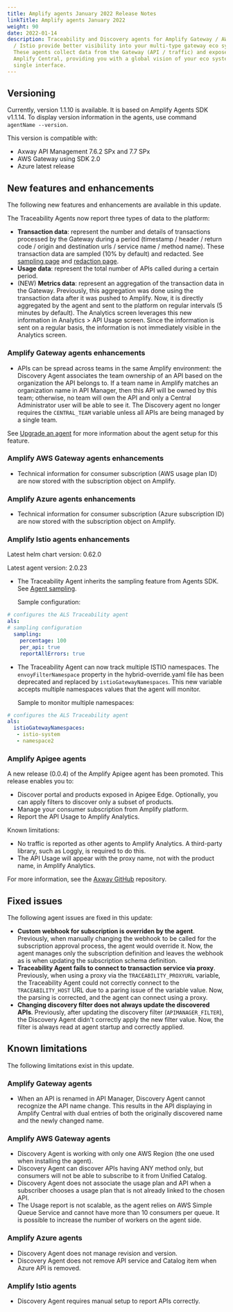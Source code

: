 ```yaml
---
title: Amplify agents January 2022 Release Notes
linkTitle: Amplify agents January 2022
weight: 90
date: 2022-01-14
description: Traceability and Discovery agents for Amplify Gateway / AWS / Azure
  / Istio provide better visibility into your multi-type gateway eco system.
  These agents collect data from the Gateway (API / traffic) and expose it in
  Amplify Central, providing you with a global vision of your eco system from a
  single interface.
---
```


## Versioning

Currently, version 1.1.10 is available. It is based on Amplify Agents SDK v1.1.14.
To display version information in the agents, use command `agentName --version`.

This version is compatible with:

* Axway API Management 7.6.2 SPx and 7.7 SPx
* AWS Gateway using SDK 2.0
* Azure latest release

## New features and enhancements

The following new features and enhancements are available in this update.

The Traceability Agents now report three types of data to the platform:

* **Transaction data**:  represent the number and details of transactions processed by the Gateway during a period (timestamp / header / return code / origin and destination urls / service name / method name). These transaction data are sampled (10% by default) and redacted. See [sampling page](/docs/connect_manage_environ/connected_agent_common_reference/trace_sampling) and [redaction page](/docs/connect_manage_environ/connected_agent_common_reference/trace_redaction).
* **Usage data**: represent the total number of APIs called during a certain period.
* (NEW) **Metrics data**: represent an aggregation of the transaction data in the Gateway. Previously, this aggregation was done using the transaction data after it was pushed to Amplify. Now, it is directly aggregated by the agent and sent to the platform on regular intervals (5 minutes by default). The Analytics screen leverages this new information in Analytics > API Usage screen. Since the information is sent on a regular basis, the information is not immediately visible in the Analytics screen.

### Amplify Gateway agents enhancements

* APIs can be spread across teams in the same Amplify environment: the Discovery Agent associates the team ownership of an API based on the organization the API belongs to. If a team name in Amplify matches an organization name in API Manager, then this API will be owned by this team; otherwise, no team will own the API and only a Central Administrator user will be able to see it. The Discovery agent no longer requires the `CENTRAL_TEAM` variable unless all APIs are being managed by a single team.

See [Upgrade an agent](/docs/connect_manage_environ/connected_agent_common_reference/upgrade_agent#axway-gateway-agents-upgrade) for more information about the agent setup for this feature.

### Amplify AWS Gateway agents enhancements

* Technical information for consumer subscription (AWS usage plan ID) are now stored with the subscription object on Amplify.

### Amplify Azure agents enhancements

* Technical information for consumer subscription (Azure subscription ID) are now stored with the subscription object on Amplify.

### Amplify Istio agents enhancements

Latest helm chart version: 0.62.0

Latest agent version: 2.0.23

* The Traceability Agent inherits the sampling feature from Agents SDK. See [Agent sampling](/docs/connect_manage_environ/connected_agent_common_reference/trace_sampling).

    Sample configuration:

```yaml
# configures the ALS Traceability agent
als:
# sampling configuration
  sampling:
    percentage: 100
    per_api: true
    reportAllErrors: true
```

* The Traceability Agent can now track multiple ISTIO namespaces. The `envoyFilterNamespace` property in the hybrid-override.yaml file has been deprecated and replaced by `istioGatewayNamespaces`. This new variable accepts multiple namespaces values that the agent will monitor.

    Sample to monitor multiple namespaces:

```yaml
# configures the ALS Traceability agent
als:
  istioGatewayNamespaces: 
   - istio-system
   - namespace2
```

### Amplify Apigee agents

A new release (0.0.4) of the Amplify Apigee agent has been promoted. This release enables you to:

* Discover portal and products exposed in Apigee Edge. Optionally, you can apply filters to discover only a subset of products.
* Manage your consumer subscription from Amplify platform.
* Report the API Usage to Amplify Analytics.

Known limitations:

* No traffic is reported as other agents to Amplify Analytics. A third-party library, such as Loggly, is required to do this.
* The API Usage will appear with the proxy name, not with the product name, in Amplify Analytics.

For more information, see the [Axway GitHub](https://github.com/Axway/agents-apigee) repository.

## Fixed issues

The following agent issues are fixed in this update:

* **Custom webhook for subscription is overriden by the agent**. Previously, when manually changing the webhook to be called for the subscription approval process, the agent would override it. Now, the agent manages only the subscription definition and leaves the webhook as is when updating the subscription schema definition.
* **Traceability Agent fails to connect to transaction service via proxy**. Previously, when using a proxy via the `TRACEABILITY_PROXYURL` variable, the Traceability Agent could not correctly connect to the `TRACEABILITY_HOST` URL due to a paring issue of the variable value. Now, the parsing is corrected, and the agent can connect using a proxy.
* **Changing discovery filter does not always update the discovered APIs**. Previously, after updating the discovery filter (`APIMANAGER_FILTER`), the Discovery Agent didn't correctly apply the new filter value. Now, the filter is always read at agent startup and correctly applied.

## Known limitations

The following limitations exist in this update.

### Amplify Gateway agents

* When an API is renamed in API Manager, Discovery Agent cannot recognize the API name change. This results in the API displaying in Amplify Central with dual entries of both the originally discovered name and the newly changed name.

### Amplify AWS Gateway agents

* Discovery Agent is working with only one AWS Region (the one used when installing the agent).
* Discovery Agent can discover APIs having ANY method only, but consumers will not be able to subscribe to it from Unified Catalog.
* Discovery Agent does not associate the usage plan and API when a subscriber chooses a usage plan that is not already linked to the chosen API.
* The Usage report is not scalable, as the agent relies on AWS Simple Queue Service and cannot have more than 10 consumers per queue. It is possible to increase the number of workers on the agent side.

### Amplify Azure agents

* Discovery Agent does not manage revision and version.
* Discovery Agent does not remove API service and Catalog item when Azure API is removed.

### Amplify Istio agents

* Discovery Agent requires manual setup to report APIs correctly.
